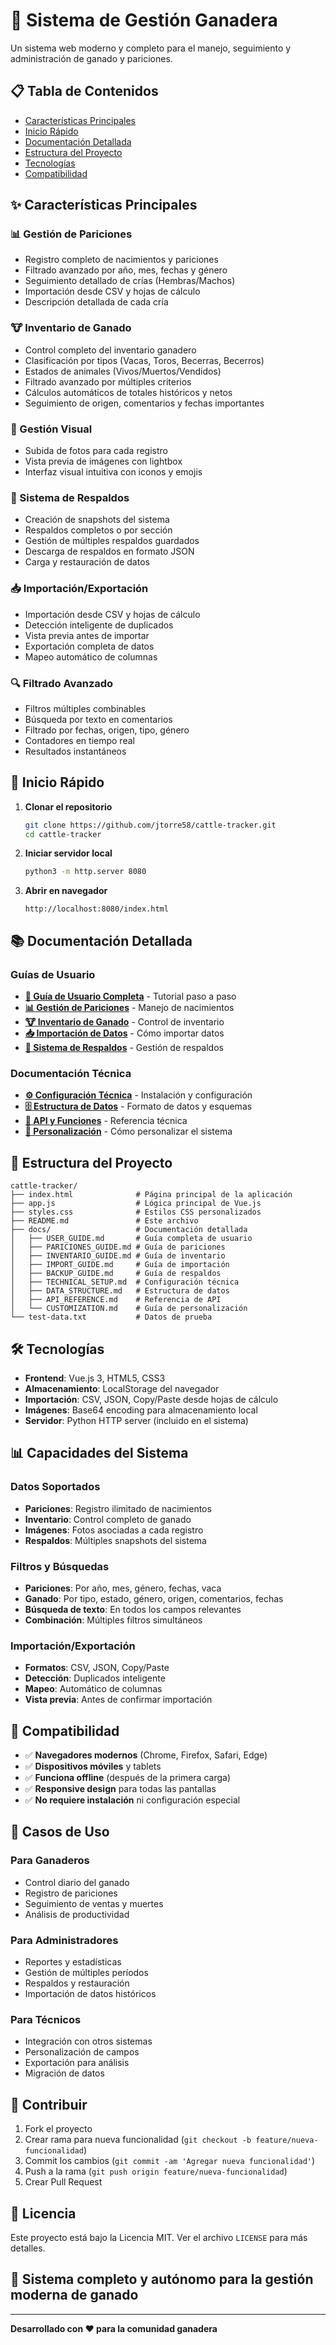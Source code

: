 # 🐄 Sistema de Gestión Ganadera

Un sistema web moderno y completo para el manejo, seguimiento y administración de ganado y pariciones.

## 📋 Tabla de Contenidos

- [Características Principales](#-características-principales)
- [Inicio Rápido](#-inicio-rápido)
- [Documentación Detallada](#-documentación-detallada)
- [Estructura del Proyecto](#-estructura-del-proyecto)
- [Tecnologías](#-tecnologías)
- [Compatibilidad](#-compatibilidad)

## ✨ Características Principales

### 📊 Gestión de Pariciones
- Registro completo de nacimientos y pariciones
- Filtrado avanzado por año, mes, fechas y género
- Seguimiento detallado de crías (Hembras/Machos)
- Importación desde CSV y hojas de cálculo
- Descripción detallada de cada cría

### 🐮 Inventario de Ganado
- Control completo del inventario ganadero
- Clasificación por tipos (Vacas, Toros, Becerras, Becerros)
- Estados de animales (Vivos/Muertos/Vendidos)
- Filtrado avanzado por múltiples criterios
- Cálculos automáticos de totales históricos y netos
- Seguimiento de origen, comentarios y fechas importantes

### 📸 Gestión Visual
- Subida de fotos para cada registro
- Vista previa de imágenes con lightbox
- Interfaz visual intuitiva con iconos y emojis

### 💾 Sistema de Respaldos
- Creación de snapshots del sistema
- Respaldos completos o por sección
- Gestión de múltiples respaldos guardados
- Descarga de respaldos en formato JSON
- Carga y restauración de datos

### 📥 Importación/Exportación
- Importación desde CSV y hojas de cálculo
- Detección inteligente de duplicados
- Vista previa antes de importar
- Exportación completa de datos
- Mapeo automático de columnas

### 🔍 Filtrado Avanzado
- Filtros múltiples combinables
- Búsqueda por texto en comentarios
- Filtrado por fechas, origen, tipo, género
- Contadores en tiempo real
- Resultados instantáneos

## 🚀 Inicio Rápido

1. **Clonar el repositorio**
   ```bash
   git clone https://github.com/jtorre58/cattle-tracker.git
   cd cattle-tracker
   ```

2. **Iniciar servidor local**
   ```bash
   python3 -m http.server 8080
   ```

3. **Abrir en navegador**
   ```
   http://localhost:8080/index.html
   ```

## 📚 Documentación Detallada

### Guías de Usuario
- [**📖 Guía de Usuario Completa**](docs/USER_GUIDE.md) - Tutorial paso a paso
- [**📊 Gestión de Pariciones**](docs/PARICIONES_GUIDE.md) - Manejo de nacimientos
- [**🐮 Inventario de Ganado**](docs/INVENTARIO_GUIDE.md) - Control de inventario
- [**📥 Importación de Datos**](docs/IMPORT_GUIDE.md) - Cómo importar datos
- [**💾 Sistema de Respaldos**](docs/BACKUP_GUIDE.md) - Gestión de respaldos

### Documentación Técnica
- [**⚙️ Configuración Técnica**](docs/TECHNICAL_SETUP.md) - Instalación y configuración
- [**🗄️ Estructura de Datos**](docs/DATA_STRUCTURE.md) - Formato de datos y esquemas
- [**🔧 API y Funciones**](docs/API_REFERENCE.md) - Referencia técnica
- [**🎨 Personalización**](docs/CUSTOMIZATION.md) - Cómo personalizar el sistema

## 📁 Estructura del Proyecto

```
cattle-tracker/
├── index.html              # Página principal de la aplicación
├── app.js                  # Lógica principal de Vue.js
├── styles.css              # Estilos CSS personalizados
├── README.md               # Este archivo
├── docs/                   # Documentación detallada
│   ├── USER_GUIDE.md       # Guía completa de usuario
│   ├── PARICIONES_GUIDE.md # Guía de pariciones
│   ├── INVENTARIO_GUIDE.md # Guía de inventario
│   ├── IMPORT_GUIDE.md     # Guía de importación
│   ├── BACKUP_GUIDE.md     # Guía de respaldos
│   ├── TECHNICAL_SETUP.md  # Configuración técnica
│   ├── DATA_STRUCTURE.md   # Estructura de datos
│   ├── API_REFERENCE.md    # Referencia de API
│   └── CUSTOMIZATION.md    # Guía de personalización
└── test-data.txt           # Datos de prueba
```

## 🛠️ Tecnologías

- **Frontend**: Vue.js 3, HTML5, CSS3
- **Almacenamiento**: LocalStorage del navegador
- **Importación**: CSV, JSON, Copy/Paste desde hojas de cálculo
- **Imágenes**: Base64 encoding para almacenamiento local
- **Servidor**: Python HTTP server (incluido en el sistema)

## 📊 Capacidades del Sistema

### Datos Soportados
- **Pariciones**: Registro ilimitado de nacimientos
- **Inventario**: Control completo de ganado
- **Imágenes**: Fotos asociadas a cada registro
- **Respaldos**: Múltiples snapshots del sistema

### Filtros y Búsquedas
- **Pariciones**: Por año, mes, género, fechas, vaca
- **Ganado**: Por tipo, estado, género, origen, comentarios, fechas
- **Búsqueda de texto**: En todos los campos relevantes
- **Combinación**: Múltiples filtros simultáneos

### Importación/Exportación
- **Formatos**: CSV, JSON, Copy/Paste
- **Detección**: Duplicados inteligente
- **Mapeo**: Automático de columnas
- **Vista previa**: Antes de confirmar importación

## 📱 Compatibilidad

- ✅ **Navegadores modernos** (Chrome, Firefox, Safari, Edge)
- ✅ **Dispositivos móviles** y tablets
- ✅ **Funciona offline** (después de la primera carga)
- ✅ **Responsive design** para todas las pantallas
- ✅ **No requiere instalación** ni configuración especial

## 🎯 Casos de Uso

### Para Ganaderos
- Control diario del ganado
- Registro de pariciones
- Seguimiento de ventas y muertes
- Análisis de productividad

### Para Administradores
- Reportes y estadísticas
- Gestión de múltiples períodos
- Respaldos y restauración
- Importación de datos históricos

### Para Técnicos
- Integración con otros sistemas
- Personalización de campos
- Exportación para análisis
- Migración de datos

## 🤝 Contribuir

1. Fork el proyecto
2. Crear rama para nueva funcionalidad (`git checkout -b feature/nueva-funcionalidad`)
3. Commit los cambios (`git commit -am 'Agregar nueva funcionalidad'`)
4. Push a la rama (`git push origin feature/nueva-funcionalidad`)
5. Crear Pull Request

## 📄 Licencia

Este proyecto está bajo la Licencia MIT. Ver el archivo `LICENSE` para más detalles.

## 🐄 Sistema completo y autónomo para la gestión moderna de ganado

---

**Desarrollado con ❤️ para la comunidad ganadera**
